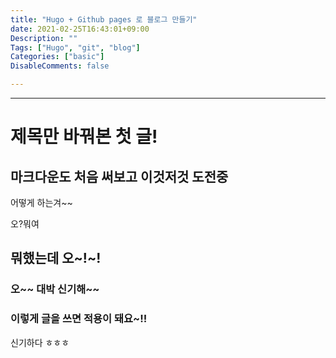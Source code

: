 ```yaml
---
title: "Hugo + Github pages 로 블로그 만들기"
date: 2021-02-25T16:43:01+09:00
Description: ""
Tags: ["Hugo", "git", "blog"]
Categories: ["basic"]
DisableComments: false

---
```


---
# 제목만 바꿔본 첫 글!
## 마크다운도 처음 써보고 이것저것 도전중
어떻게 하는겨~~ 

오?뭐여

## 뭐했는데 오~!~!

### 오~~ 대박 신기해~~

### 이렇게 글을 쓰면 적용이 돼요~!!

신기하다 ㅎㅎㅎ 